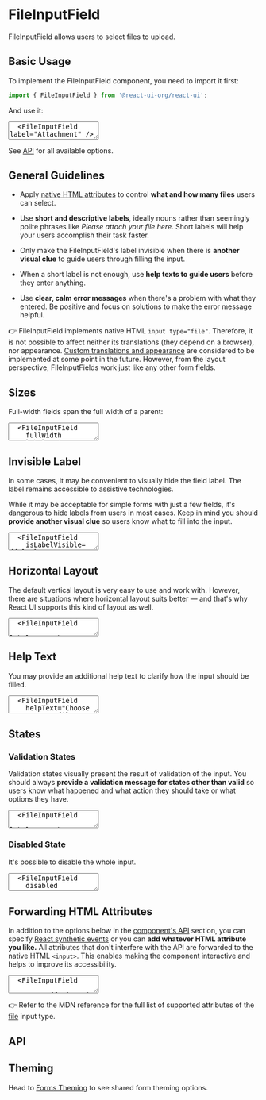 # FileInputField

FileInputField allows users to select files to upload.

## Basic Usage

To implement the FileInputField component, you need to import it first:

```js
import { FileInputField } from '@react-ui-org/react-ui';
```

And use it:

<textarea is="docoff-react-preview">
  <FileInputField label="Attachment" />
</textarea>

See [API](#api) for all available options.

## General Guidelines

- Apply [native HTML attributes](#forwarding-html-attributes) to control **what
  and how many files** users can select.

- Use **short and descriptive labels**, ideally nouns rather than seemingly
  polite phrases like _Please attach your file here_. Short labels will help
  your users accomplish their task faster.

- Only make the FileInputField's label invisible when there is **another visual
  clue** to guide users through filling the input.

- When a short label is not enough, use **help texts to guide users** before
  they enter anything.

- Use **clear, calm error messages** when there's a problem with what they
  entered. Be positive and focus on solutions to make the error message helpful.

👉 FileInputField implements native HTML `input type="file"`. Therefore, it is
not possible to affect neither its translations (they depend on a browser), nor
appearance.
[Custom translations and appearance](https://github.com/react-ui-org/react-ui/issues/244)
are considered to be implemented at some point in the future. However, from the
layout perspective, FileInputFields work just like any other form fields.

## Sizes

Full-width fields span the full width of a parent:

<textarea is="docoff-react-preview">
  <FileInputField
    fullWidth
    label="First name"
  />
</textarea>

## Invisible Label

In some cases, it may be convenient to visually hide the field label. The label
remains accessible to assistive technologies.

While it may be acceptable for simple forms with just a few fields, it's
dangerous to hide labels from users in most cases. Keep in mind you should
**provide another visual clue** so users know what to fill into the input.

<textarea is="docoff-react-preview">
  <FileInputField
    isLabelVisible={false}
    label="Attachment"
  />
</textarea>

## Horizontal Layout

The default vertical layout is very easy to use and work with. However, there
are situations where horizontal layout suits better — and that's why React UI
supports this kind of layout as well.

<textarea is="docoff-react-preview">
  <FileInputField
    label="Attachment"
    layout="horizontal"
  />
  <FileInputField
    fullWidth
    isLabelVisible={false}
    label="Attachment"
    layout="horizontal"
  />
</textarea>

## Help Text

You may provide an additional help text to clarify how the input should be
filled.

<textarea is="docoff-react-preview">
  <FileInputField
    helpText="Choose one or more files to upload."
    label="Attachment"
  />
  <FileInputField
    helpText="Choose one or more files to upload."
    label="Attachment"
    layout="horizontal"
  />
  <FileInputField
    fullWidth
    helpText="Choose one or more files to upload."
    label="Attachment"
    layout="horizontal"
  />
</textarea>

## States

### Validation States

Validation states visually present the result of validation of the input. You
should always **provide a validation message for states other than valid** so
users know what happened and what action they should take or what options they
have.

<textarea is="docoff-react-preview">
  <FileInputField
    label="Attachment"
    validationState="valid"
    validationText="Looks good!"
  />
  <FileInputField
    label="Attachment"
    validationState="invalid"
    validationText="Your file is too big. Please select something smaller."
  />
  <FileInputField
    label="Attachment"
    validationState="warning"
    validationText={`
      You selected more than 10 files.
      It may take some time before we process them.
    `}
  />
</textarea>

### Disabled State

It's possible to disable the whole input.

<textarea is="docoff-react-preview">
  <FileInputField
    disabled
    label="Attachment"
  />
</textarea>

## Forwarding HTML Attributes

In addition to the options below in the [component's API](#api) section, you
can specify [React synthetic events] or you can **add whatever HTML attribute
you like.** All attributes that don't interfere with the API are forwarded to
the native HTML `<input>`. This enables making the component interactive and
helps to improve its accessibility.

<textarea is="docoff-react-preview">
  <FileInputField
    accept=".pdf,.jpg,.jpeg,.png"
    helpText={`
      Choose up to 10 files. Allowed extensions are .pdf, .jpg, .jpeg, or .png.
      Size limit is 10 MB.
    `}
    label="Attachment"
    multiple
  />
</textarea>

👉 Refer to the MDN reference for the full list of supported attributes of the
[file] input type.

## API

<Props table of={FileInputField} />

## Theming

Head to [Forms Theming](/docs/customize/theming/forms) to see shared form theming
options.

[React synthetic events]: https://reactjs.org/docs/events.html
[file]: https://developer.mozilla.org/en-US/docs/Web/HTML/Element/input/file#additional_attributes
